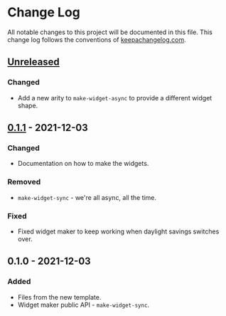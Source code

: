 # Change Log
All notable changes to this project will be documented in this file. This change log follows the conventions of [keepachangelog.com](http://keepachangelog.com/).

## [Unreleased]
### Changed
- Add a new arity to `make-widget-async` to provide a different widget shape.

## [0.1.1] - 2021-12-03
### Changed
- Documentation on how to make the widgets.

### Removed
- `make-widget-sync` - we're all async, all the time.

### Fixed
- Fixed widget maker to keep working when daylight savings switches over.

## 0.1.0 - 2021-12-03
### Added
- Files from the new template.
- Widget maker public API - `make-widget-sync`.

[Unreleased]: https://github.com/Day3/Day3.main/compare/0.1.1...HEAD
[0.1.1]: https://github.com/Day3/Day3.main/compare/0.1.0...0.1.1
